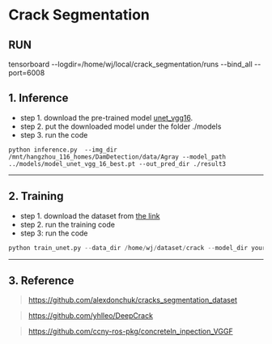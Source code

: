 # Crack Segmentation

## RUN
tensorboard --logdir=/home/wj/local/crack_segmentation/runs --bind_all --port=6008

## 1. Inference
- step 1. download the pre-trained model [unet_vgg16](https://drive.google.com/open?id=1wA2eAsyFZArG3Zc9OaKvnBuxSAPyDl08).
- step 2. put the downloaded model under the folder ./models
- step 3. run the code
```pythonstub
python inference.py  --img_dir /mnt/hangzhou_116_homes/DamDetection/data/Agray --model_path ../models/model_unet_vgg_16_best.pt --out_pred_dir ./result3
```

***
## 2. Training
- step 1. download the dataset from [the link](https://drive.google.com/open?id=1xrOqv0-3uMHjZyEUrerOYiYXW_E8SUMP)
- step 2. run the training code
- step 3: run the code
```python 
python train_unet.py --data_dir /home/wj/dataset/crack --model_dir your_model_path --model_type vgg_16
```

***
## 3. Reference

>https://github.com/alexdonchuk/cracks_segmentation_dataset

>https://github.com/yhlleo/DeepCrack

>https://github.com/ccny-ros-pkg/concreteIn_inpection_VGGF
